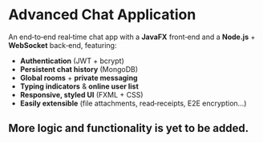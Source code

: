 # Advanced Chat Application

An end‑to‑end real‑time chat app with a **JavaFX** front‑end and a **Node.js** + **WebSocket** back‑end, featuring:

- **Authentication** (JWT + bcrypt)
- **Persistent chat history** (MongoDB)
- **Global rooms** + **private messaging**
- **Typing indicators** & **online user list**
- **Responsive, styled UI** (FXML + CSS)
- **Easily extensible** (file attachments, read‑receipts, E2E encryption…)

More logic and functionality is yet to be added.
---



